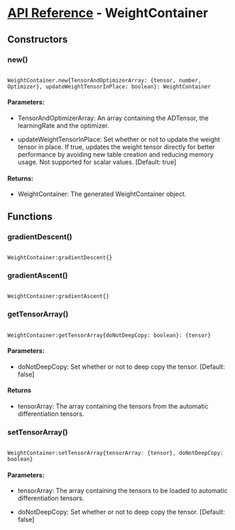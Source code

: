 # [API Reference](../API.md) - WeightContainer

## Constructors

### new()

```

WeightContainer.new{TensorAndOptimizerArray: {tensor, number, Optimizer}, updateWeightTensorInPlace: boolean}: WeightContainer

```

#### Parameters:

* TensorAndOptimizerArray: An array containing the ADTensor, the learningRate and the optimizer.

* updateWeightTensorInPlace: Set whether or not to update the weight tensor in place. If true, updates the weight tensor directly for better performance by avoiding new table creation and reducing memory usage. Not supported for scalar values. [Default: true]

#### Returns:

* WeightContainer: The generated WeightContainer object.

## Functions

### gradientDescent()

```

WeightContainer:gradientDescent{}

```

### gradientAscent()

```

WeightContainer:gradientAscent{}

```

### getTensorArray()

```

WeightContainer:getTensorArray{doNotDeepCopy: boolean}: {tensor}

```

#### Parameters:

* doNotDeepCopy: Set whether or not to deep copy the tensor. [Default: false]

#### Returns

* tensorArray: The array containing the tensors from the automatic differentiation tensors.

### setTensorArray()

```

WeightContainer:setTensorArray{tensorArray: {tensor}, doNotDeepCopy: boolean}

```

#### Parameters:

* tensorArray: The array containing the tensors to be loaded to automatic differentiation tensors.

* doNotDeepCopy: Set whether or not to deep copy the tensor. [Default: false]
